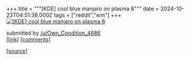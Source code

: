 +++
title = """[KDE] cool blue manjaro on plasma 6"""
date = 2024-10-23T04:51:38.000Z
tags = ["reddit","wm"]
+++
[![ [KDE] cool blue manjaro on plasma 6 ](https://preview.redd.it/fefifxqesfwd1.png?width=640&crop=smart&auto=webp&s=316f45b792c96692b5ee15a9f44b22b7cfc279bb " [KDE] cool blue manjaro on plasma 6 ")](https://www.reddit.com/r/unixporn/comments/1ga2fq7/kde_cool_blue_manjaro_on_plasma_6/)

submitted by [/u/Own\_Condition\_4686](https://www.reddit.com/user/Own_Condition_4686)  
[\[link\]](https://i.redd.it/fefifxqesfwd1.png) [\[comments\]](https://www.reddit.com/r/unixporn/comments/1ga2fq7/kde_cool_blue_manjaro_on_plasma_6/)

[[source]](https://www.reddit.com/r/unixporn/comments/1ga2fq7/kde_cool_blue_manjaro_on_plasma_6/)
